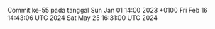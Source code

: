Commit ke-55 pada tanggal Sun Jan 01 14:00 2023 +0100
Fri Feb 16 14:43:06 UTC 2024
Sat May 25 16:31:00 UTC 2024

